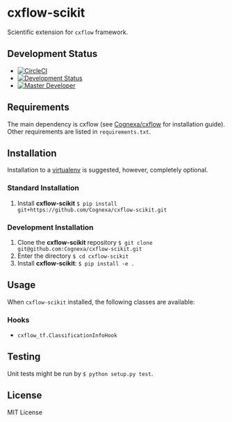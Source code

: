 # cxflow-scikit

Scientific extension for `cxflow` framework.

## Development Status

- [![CircleCI](https://circleci.com/gh/Cognexa/cxflow-scikit/tree/master.svg?style=shield)](https://circleci.com/gh/Cognexa/cxflow-scikit/tree/master)
- [![Development Status](https://img.shields.io/badge/status-CX%20Regular-brightgreen.svg?style=flat)]()
- [![Master Developer](https://img.shields.io/badge/master-Petr%20Bělohlávek-lightgrey.svg?style=flat)]()

## Requirements
The main dependency is cxflow (see [Cognexa/cxflow](https://github.com/Cognexa/cxflow)
for installation guide).
Other requirements are listed in `requirements.txt`.

## Installation
Installation to a [virtualenv](https://docs.python.org/3/library/venv.html) is suggested, however, completely optional. 

### Standard Installation
1. Install **cxflow-scikit** `$ pip install git+https://github.com/Cognexa/cxflow-scikit.git`

### Development Installation
1. Clone the **cxflow-scikit** repository `$ git clone git@github.com:Cognexa/cxflow-scikit.git`
2. Enter the directory `$ cd cxflow-scikit`
3. Install **cxflow-scikit**: `$ pip install -e .`

## Usage
When `cxflow-scikit` installed, the following classes are available:

### Hooks

- `cxflow_tf.ClassificationInfoHook`

## Testing
Unit tests might be run by `$ python setup.py test`.

## License
MIT License
